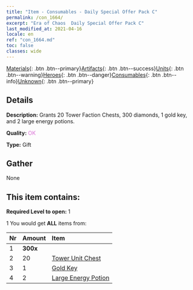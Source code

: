```yaml
---
title: "Item - Consumables - Daily Special Offer Pack C"
permalink: /con_1664/
excerpt: "Era of Chaos  Daily Special Offer Pack C"
last_modified_at: 2021-04-16
locale: en
ref: "con_1664.md"
toc: false
classes: wide
---
```

 [Materials](/Items/){: .btn .btn--primary}[Artifacts](/Items/Artifacts/){: .btn .btn--success}[Units](/Items/Units/){: .btn .btn--warning}[Heroes](/Items/Heroes/){: .btn .btn--danger}[Consumables](/Items/Consumables/){: .btn .btn--info}[Unknown](/Items/Unknown/){: .btn .btn--primary}

## Details
 **Description:** Grants 20 Tower Faction Chests, 300 diamonds, 1 gold key, and 2 large energy potions.

 **Quality:** <span style="color: #DA70D6">OK</span>

 **Type:** Gift

## Gather

  None

## This item contains:

 **Required Level to open:** 1

 1 You would get **ALL** items  from:

  | Nr | Amount |     Item    |
  |:---|:-------|:------------|
  | 1 |  **300x** | <i class="fas fa-gem"/> |  | 
  | 2 | 20 | [Tower Unit Chest](/Items/con_1274/) |  | 
  | 3 | 1 | [Gold Key](/Items/con_783/) |  | 
  | 4 | 2 | [Large Energy Potion](/Items/con_706/) |  | 
